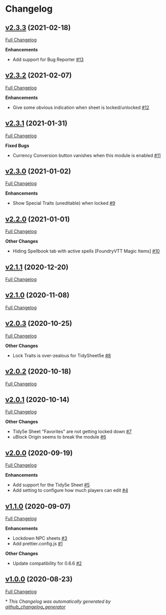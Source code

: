 # Changelog

## [v2.3.3](https://github.com/illandril/FoundryVTT-sheet5e-lockdown/tree/v2.3.3) (2021-02-18)

[Full Changelog](https://github.com/illandril/FoundryVTT-sheet5e-lockdown/compare/v2.3.2...v2.3.3)

**Enhancements**

- Add support for Bug Reporter [\#13](https://github.com/illandril/FoundryVTT-sheet5e-lockdown/issues/13)

## [v2.3.2](https://github.com/illandril/FoundryVTT-sheet5e-lockdown/tree/v2.3.2) (2021-02-07)

[Full Changelog](https://github.com/illandril/FoundryVTT-sheet5e-lockdown/compare/v2.3.1...v2.3.2)

**Enhancements**

- Give some obvious indication when sheet is locked/unlocked [\#12](https://github.com/illandril/FoundryVTT-sheet5e-lockdown/issues/12)

## [v2.3.1](https://github.com/illandril/FoundryVTT-sheet5e-lockdown/tree/v2.3.1) (2021-01-31)

[Full Changelog](https://github.com/illandril/FoundryVTT-sheet5e-lockdown/compare/v2.3.0...v2.3.1)

**Fixed&nbsp;Bugs**

- Currency Conversion button vanishes when this module is enabled [\#11](https://github.com/illandril/FoundryVTT-sheet5e-lockdown/issues/11)

## [v2.3.0](https://github.com/illandril/FoundryVTT-sheet5e-lockdown/tree/v2.3.0) (2021-01-02)

[Full Changelog](https://github.com/illandril/FoundryVTT-sheet5e-lockdown/compare/v2.2.0...v2.3.0)

**Enhancements**

- Show Special Traits \(uneditable\) when locked [\#9](https://github.com/illandril/FoundryVTT-sheet5e-lockdown/issues/9)

## [v2.2.0](https://github.com/illandril/FoundryVTT-sheet5e-lockdown/tree/v2.2.0) (2021-01-01)

[Full Changelog](https://github.com/illandril/FoundryVTT-sheet5e-lockdown/compare/v2.1.1...v2.2.0)

**Other&nbsp;Changes**

- Hiding Spellbook tab with active spells \[FoundryVTT Magic Items\] [\#10](https://github.com/illandril/FoundryVTT-sheet5e-lockdown/issues/10)

## [v2.1.1](https://github.com/illandril/FoundryVTT-sheet5e-lockdown/tree/v2.1.1) (2020-12-20)

[Full Changelog](https://github.com/illandril/FoundryVTT-sheet5e-lockdown/compare/v2.1.0...v2.1.1)

## [v2.1.0](https://github.com/illandril/FoundryVTT-sheet5e-lockdown/tree/v2.1.0) (2020-11-08)

[Full Changelog](https://github.com/illandril/FoundryVTT-sheet5e-lockdown/compare/v2.0.3...v2.1.0)

## [v2.0.3](https://github.com/illandril/FoundryVTT-sheet5e-lockdown/tree/v2.0.3) (2020-10-25)

[Full Changelog](https://github.com/illandril/FoundryVTT-sheet5e-lockdown/compare/v2.0.2...v2.0.3)

**Other&nbsp;Changes**

- Lock Traits is over-zealous for TidySheet5e [\#8](https://github.com/illandril/FoundryVTT-sheet5e-lockdown/issues/8)

## [v2.0.2](https://github.com/illandril/FoundryVTT-sheet5e-lockdown/tree/v2.0.2) (2020-10-18)

[Full Changelog](https://github.com/illandril/FoundryVTT-sheet5e-lockdown/compare/v2.0.1...v2.0.2)

## [v2.0.1](https://github.com/illandril/FoundryVTT-sheet5e-lockdown/tree/v2.0.1) (2020-10-14)

[Full Changelog](https://github.com/illandril/FoundryVTT-sheet5e-lockdown/compare/v2.0.0...v2.0.1)

**Other&nbsp;Changes**

- Tidy5e Sheet "Favorites" are not getting locked down [\#7](https://github.com/illandril/FoundryVTT-sheet5e-lockdown/issues/7)
- uBlock Origin seems to break the module [\#6](https://github.com/illandril/FoundryVTT-sheet5e-lockdown/issues/6)

## [v2.0.0](https://github.com/illandril/FoundryVTT-sheet5e-lockdown/tree/v2.0.0) (2020-09-19)

[Full Changelog](https://github.com/illandril/FoundryVTT-sheet5e-lockdown/compare/v1.1.0...v2.0.0)

**Enhancements**

- Add support for the Tidy5e Sheet [\#5](https://github.com/illandril/FoundryVTT-sheet5e-lockdown/issues/5)
- Add setting to configure how much players can edit [\#4](https://github.com/illandril/FoundryVTT-sheet5e-lockdown/issues/4)

## [v1.1.0](https://github.com/illandril/FoundryVTT-sheet5e-lockdown/tree/v1.1.0) (2020-09-07)

[Full Changelog](https://github.com/illandril/FoundryVTT-sheet5e-lockdown/compare/v1.0.0...v1.1.0)

**Enhancements**

- Lockdown NPC sheets [\#3](https://github.com/illandril/FoundryVTT-sheet5e-lockdown/issues/3)
- Add prettier.config.js [\#1](https://github.com/illandril/FoundryVTT-sheet5e-lockdown/issues/1)

**Other&nbsp;Changes**

- Update compatibility for 0.6.6 [\#2](https://github.com/illandril/FoundryVTT-sheet5e-lockdown/issues/2)

## [v1.0.0](https://github.com/illandril/FoundryVTT-sheet5e-lockdown/tree/v1.0.0) (2020-08-23)

[Full Changelog](https://github.com/illandril/FoundryVTT-sheet5e-lockdown/compare/dbd54403f3b9c43280f4f6059dd46aa10ab73b14...v1.0.0)



\* *This Changelog was automatically generated by [github_changelog_generator](https://github.com/github-changelog-generator/github-changelog-generator)*
